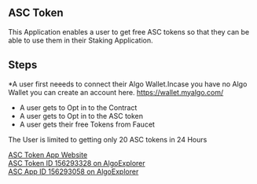 
## ASC Token 
This Application enables a user to get free ASC tokens so that they can be able to use them in their Staking Application.
## Steps
*A user first neeeds to connect their Algo Wallet.Incase you have no Algo Wallet you can create an account here.
https://wallet.myalgo.com/
* A user gets to Opt in to the Contract
* A user gets to Opt in to the ASC token
* A user gets their free Tokens from Faucet

The  User is limited to getting only 20 ASC tokens in 24 Hours

[ASC Token App Website](https://guileless-trifle-c4da5f.netlify.app/)  
[ASC Token ID 156293328 on AlgoExplorer](https://testnet.algoexplorer.io/asset/156293328)  
[ASC App ID 156293058 on AlgoExplorer](https://testnet.algoexplorer.io/application/156293058)  
